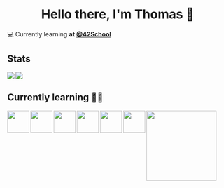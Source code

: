<h1 align="center">Hello there, I'm Thomas 👋</h1>

💻 Currently learning **at [@42School](https://github.com/42School)**

## Stats
<img align="left" src="https://github-readme-stats.vercel.app/api?username=M0dzie&count_private=true&show_icons=true&include_all_commits=true&hide=contribs&line_height=24&theme=transparent" />
<img align="center" src="https://github-readme-stats.vercel.app/api/top-langs/?username=M0dzie&layout=compact&theme=transparent" />

## Currently learning 👨‍💻

<img align="left" width="50" src="https://upload.wikimedia.org/wikipedia/commons/thumb/1/18/C_Programming_Language.svg/570px-C_Programming_Language.svg.png?20201031132917">
<img align="left" width="50" src="https://upload.wikimedia.org/wikipedia/commons/3/32/C%2B%2B_logo.png">
<img align="left" width="50" src="https://upload.wikimedia.org/wikipedia/commons/3/38/HTML5_Badge.svg">
<img align="left" width="50" src="https://upload.wikimedia.org/wikipedia/commons/6/62/CSS3_logo.svg">
<img align="left" width="50" src="https://upload.wikimedia.org/wikipedia/commons/3/3b/Javascript_Logo.png">
<img align="left" width="50" src="https://upload.wikimedia.org/wikipedia/commons/a/a7/React-icon.svg">
<img width="160" src="https://upload.wikimedia.org/wikipedia/commons/9/9d/Swift_logo.svg">
